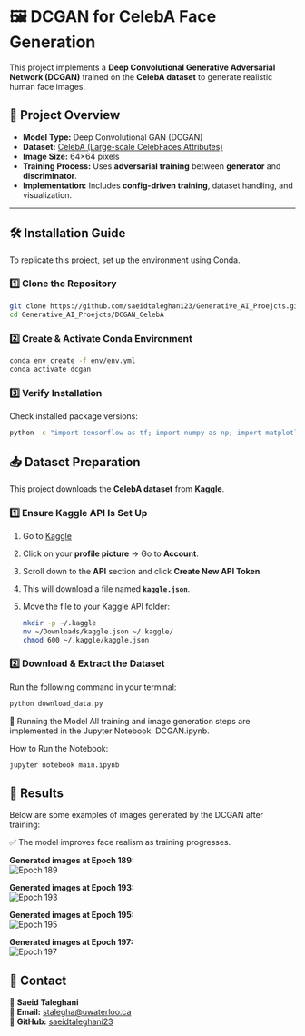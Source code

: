 # 🖼️ DCGAN for CelebA Face Generation

This project implements a **Deep Convolutional Generative Adversarial Network (DCGAN)** trained on the **CelebA dataset** to generate realistic human face images.

## 📌 Project Overview
- **Model Type:** Deep Convolutional GAN (DCGAN)
- **Dataset:** [CelebA (Large-scale CelebFaces Attributes)](https://www.kaggle.com/datasets/jessicali9530/celeba-dataset)
- **Image Size:** 64×64 pixels
- **Training Process:** Uses **adversarial training** between **generator** and **discriminator**.
- **Implementation:** Includes **config-driven training**, dataset handling, and visualization.

---

## 🛠 Installation Guide

To replicate this project, set up the environment using Conda.

### **1️⃣ Clone the Repository**
```bash
git clone https://github.com/saeidtaleghani23/Generative_AI_Proejcts.git
cd Generative_AI_Proejcts/DCGAN_CelebA
```

### 2️⃣ Create & Activate Conda Environment

```bash
conda env create -f env/env.yml
conda activate dcgan
```

### 3️⃣ Verify Installation
Check installed package versions:

```bash
python -c "import tensorflow as tf; import numpy as np; import matplotlib; print(tf.__version__, np.__version__, matplotlib.__version__)"
```

## 📥 Dataset Preparation  

This project downloads the **CelebA dataset** from **Kaggle**.  

### **1️⃣ Ensure Kaggle API Is Set Up**  

1. Go to [Kaggle](https://www.kaggle.com/)  
2. Click on your **profile picture** → Go to **Account**.  
3. Scroll down to the **API** section and click **Create New API Token**.  
4. This will download a file named **`kaggle.json`**.  
5. Move the file to your Kaggle API folder:  

   ```bash
   mkdir -p ~/.kaggle
   mv ~/Downloads/kaggle.json ~/.kaggle/
   chmod 600 ~/.kaggle/kaggle.json
    ```
### 2️⃣ Download & Extract the Dataset
Run the following command in your terminal:

```bash
python download_data.py

```

🚀 Running the Model
All training and image generation steps are implemented in the Jupyter Notebook: DCGAN.ipynb.

How to Run the Notebook:

```bash
jupyter notebook main.ipynb
```

## 🎨 Results  

Below are some examples of images generated by the DCGAN after training:  

✅ The model improves face realism as training progresses.  

**Generated images at Epoch 189:**  
![Epoch 189](generated_img_189.png)  

**Generated images at Epoch 193:**  
![Epoch 193](generated_img_193.png)  

**Generated images at Epoch 195:**  
![Epoch 195](generated_img_195.png)  

**Generated images at Epoch 197:**  
![Epoch 197](generated_img_197.png)  


## 📩 Contact  
👤 **Saeid Taleghani**  
📧 **Email:** [stalegha@uwaterloo.ca](mailto:stalegha@uwaterloo.ca)  
🔗 **GitHub:** [saeidtaleghani23](https://github.com/saeidtaleghani23)  